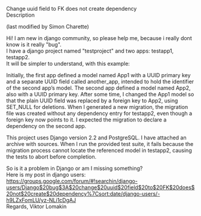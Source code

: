 Change uuid field to FK does not create dependency  
Description  
  
(last modified by Simon Charette)  
  
Hi! I am new in django community, so please help me, because i really dont know is it really "bug".  
I have a django project named "testproject" and two apps: testapp1, testapp2.  
It will be simpler to understand, with this example:  
  
Initially, the first app defined a model named App1 with a UUID primary key and a separate UUID field called another_app, intended to hold the identifier of the second app’s model. The second app defined a model named App2, also with a UUID primary key. After some time, I changed the App1 model so that the plain UUID field was replaced by a foreign key to App2, using SET_NULL for deletions. When I generated a new migration, the migration file was created without any dependency entry for testapp2, even though a foreign key now points to it. I expected the migration to declare a dependency on the second app.  
  
This project uses Django version 2.2 and PostgreSQL. I have attached an archive with sources. When I run the provided test suite, it fails because the migration process cannot locate the referenced model in testapp2, causing the tests to abort before completion.  
  
So is it a problem in Django or am I missing something?  
Here is my post in django users:  
https://groups.google.com/forum/#!searchin/django-users/Django$20bug$3A$20change$20uuid$20field$20to$20FK$20does$20not$20create$20dependency%7Csort:date/django-users/-h9LZxFomLU/yz-NLi1cDgAJ  
Regards, Viktor Lomakin